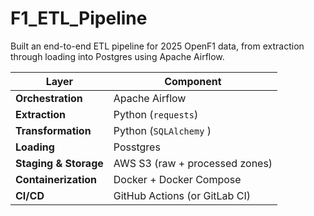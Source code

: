 # F1_ETL_Pipeline

Built an end-to-end ETL pipeline for 2025 OpenF1 data, from extraction through loading into Postgres using Apache Airflow.

| Layer                  | Component                                   |
| ---------------------- | ------------------------------------------- |
| **Orchestration**      | Apache Airflow                              |
| **Extraction**         | Python (`requests`)                         |
| **Transformation**     | Python (`SQLAlchemy` )                      |
| **Loading**            | Posstgres                                   |
| **Staging & Storage**  | AWS S3 (raw + processed zones)              |
| **Containerization**   | Docker + Docker Compose                     |
| **CI/CD**              | GitHub Actions (or GitLab CI)               |

